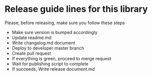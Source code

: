 # Release guide lines for this library
Please, before releasing, make sure you follow these steps
- Make sure version is bumped accordingly
- Update readme.md
- Write changelog.md document
- Deploy to developer master branch
- Create pull request 
- If everything is green, proceed to merge request
- Wait for publishing script to complete
- If succeeds, Write release document.md
 